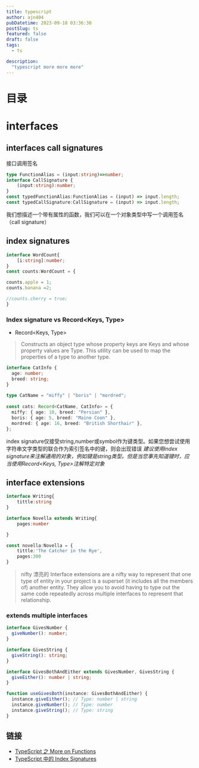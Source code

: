 ```yaml
---
title: typescript
author: ajn404
pubDatetime: 2023-09-18 03:36:30
postSlug: ts
featured: false
draft: false
tags:
  - ts

description:
  "typescript more more more"
---
```

# 目录

# interfaces

## interfaces call signatures

接口调用签名
```ts
type FunctionAlias = (input:string)=>number;
interface CallSignature {
    (input:string):number;
}
const typedFunctionAlias:FunctionAlias = (input) => input.length;
const typedCallSignature:CallSignature = (input) => input.length;
```

我们想描述一个带有属性的函数，我们可以在一个对象类型中写一个调用签名（call signature）


## index signatures

```ts
interface WordCount{
    [i:string]:number;
}
const counts:WordCount = {

counts.apple = 1;
counts.banana =2;

//counts.cherry = true;
}

```

### Index signature vs Record<Keys, Type>

- Record<Keys, Type>
> Constructs an object type whose property keys are Keys and whose property values are Type. This utility can be used to map the properties of a type to another type.

```ts
interface CatInfo {
  age: number;
  breed: string;
}
 
type CatName = "miffy" | "boris" | "mordred";
 
const cats: Record<CatName, CatInfo> = {
  miffy: { age: 10, breed: "Persian" },
  boris: { age: 5, breed: "Maine Coon" },
  mordred: { age: 16, breed: "British Shorthair" },
};

```

index signature仅接受string,number或symbol作为键类型。如果您想尝试使用字符串文字类型的联合作为索引签名中的键，则会出现错误
*建议使用index signature来注解通用的对象，例如键是string类型。但是当您事先知道键时，应当使用Record<Keys, Type>注解特定对象*

## interface extensions

```ts
interface Writing{
    tittle:string
}

interface Novella extends Writing{
    pages:number

}

const novella:Novella = {
    tittle:'The Catcher in the Rye',
    pages:300
}
```

> nifty 漂亮的
> Interface extensions are a nifty way to represent that one type of entity in your project is a superset (it includes all the members of) another entity.
They allow you to avoid having to type out the same code repeatedly across multiple interfaces to represent that relationship.


### extends multiple interfaces

```ts
interface GivesNumber {
  giveNumber(): number;
}

interface GivesString {
  giveString(): string;
}

interface GivesBothAndEither extends GivesNumber, GivesString {
  giveEither(): number | string;
}

function useGivesBoth(instance: GivesBothAndEither) {
  instance.giveEither(); // Type: number | string
  instance.giveNumber(); // Type: number
  instance.giveString(); // Type: string
}
```

## 链接

- [TypeScript 之 More on Functions](https://zhuanlan.zhihu.com/p/434016060?utm_id=0)
- [TypeScript 中的 Index Signatures](http://www.icodebang.com/article/255272)